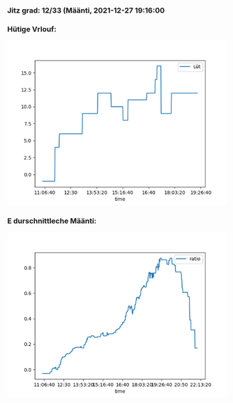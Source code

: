 ### Jitz grad: 12/33 (Määnti, 2021-12-27 19:16:00

### Hütige Vrlouf:
![Graph](Today.png)

### E durschnittleche Määnti:
![Graph](Määnti.png)